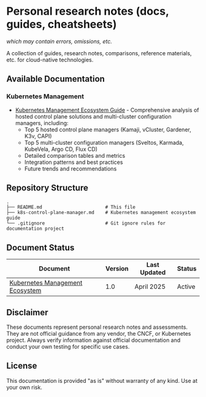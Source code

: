 # Personal research notes (docs, guides, cheatsheets) 
_which may contain errors, omissions, etc._ 

A collection of guides, research notes, comparisons, reference materials, etc. for cloud-native technologies.

## Available Documentation

### Kubernetes Management
- [Kubernetes Management Ecosystem Guide](k8s-control-plane-manager.md) - Comprehensive analysis of hosted control plane solutions and multi-cluster configuration managers, including:
  - Top 5 hosted control plane managers (Kamaji, vCluster, Gardener, K3v, CAPI)
  - Top 5 multi-cluster configuration managers (Sveltos, Karmada, KubeVela, Argo CD, Flux CD)
  - Detailed comparison tables and metrics
  - Integration patterns and best practices
  - Future trends and recommendations

## Repository Structure

```
.
├── README.md                       # This file
├── k8s-control-plane-manager.md    # Kubernetes management ecosystem guide
└── .gitignore                      # Git ignore rules for documentation project
```

## Document Status

| Document | Version | Last Updated | Status |
|----------|---------|--------------|--------|
| [Kubernetes Management Ecosystem](k8s-control-plane-manager.md) | 1.0 | April 2025 | Active |

## Disclaimer

These documents represent personal research notes and assessments. They are not official guidance from any vendor, the CNCF, or Kubernetes project. Always verify information against official documentation and conduct your own testing for specific use cases.

## License

This documentation is provided "as is" without warranty of any kind. Use at your own risk.